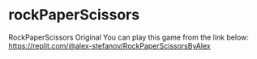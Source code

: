 # rockPaperScissors
RockPaperScissors Original
You can play this game from the link below:
https://replit.com/@alex-stefanov/RockPaperScissorsByAlex
